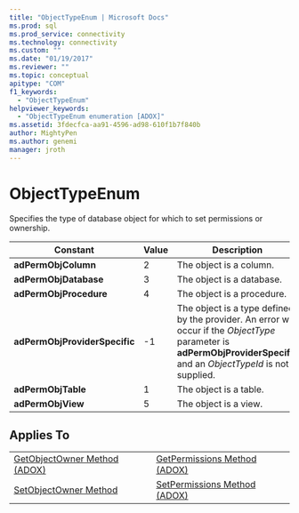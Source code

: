 ```yaml
---
title: "ObjectTypeEnum | Microsoft Docs"
ms.prod: sql
ms.prod_service: connectivity
ms.technology: connectivity
ms.custom: ""
ms.date: "01/19/2017"
ms.reviewer: ""
ms.topic: conceptual
apitype: "COM"
f1_keywords: 
  - "ObjectTypeEnum"
helpviewer_keywords: 
  - "ObjectTypeEnum enumeration [ADOX]"
ms.assetid: 3fdecfca-aa91-4596-ad98-610f1b7f840b
author: MightyPen
ms.author: genemi
manager: jroth
---
```

# ObjectTypeEnum
Specifies the type of database object for which to set permissions or ownership.  
  
|Constant|Value|Description|  
|--------------|-----------|-----------------|  
|**adPermObjColumn**|2|The object is a column.|  
|**adPermObjDatabase**|3|The object is a database.|  
|**adPermObjProcedure**|4|The object is a procedure.|  
|**adPermObjProviderSpecific**|-1|The object is a type defined by the provider. An error will occur if the *ObjectType* parameter is **adPermObjProviderSpecific** and an *ObjectTypeId* is not supplied.|  
|**adPermObjTable**|1|The object is a table.|  
|**adPermObjView**|5|The object is a view.|  
  
## Applies To  
  
|||  
|-|-|  
|[GetObjectOwner Method (ADOX)](../../../ado/reference/adox-api/getobjectowner-method-adox.md)|[GetPermissions Method (ADOX)](../../../ado/reference/adox-api/getpermissions-method-adox.md)|  
|[SetObjectOwner Method](../../../ado/reference/adox-api/setobjectowner-method.md)|[SetPermissions Method (ADOX)](../../../ado/reference/adox-api/setpermissions-method-adox.md)|
